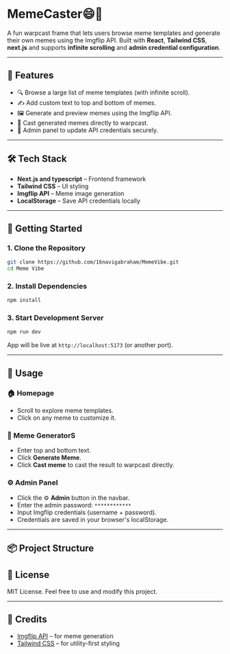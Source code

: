 
# MemeCaster😄🎨

A fun warpcast frame that lets users browse meme templates and generate their own memes using the Imgflip API. Built with **React**, **Tailwind CSS**, **next.js** and supports **infinite scrolling** and **admin credential configuration**.

---

## 🌟 Features

- 🔍 Browse a large list of meme templates (with infinite scroll).
- ✍️ Add custom text to top and bottom of memes.
- 🖼️ Generate and preview memes using the Imgflip API.
- 💾 Cast generated memes directly to warpcast.
- 🔐 Admin panel to update API credentials securely.

---

## 🛠 Tech Stack

- **Next.js and typescript** – Frontend framework
- **Tailwind CSS** – UI styling
- **Imgflip API** – Meme image generation
- **LocalStorage** – Save API credentials locally

---

## 🚀 Getting Started

### 1. Clone the Repository

```bash
git clone https://github.com/16navigabraham/MemeVibe.git
cd Meme Vibe
````

### 2. Install Dependencies

```bash
npm install
```

### 3. Start Development Server

```bash
npm run dev
```

App will be live at `http://localhost:5173` (or another port).

---

## 🧪 Usage

### 🏠 Homepage

* Scroll to explore meme templates.
* Click on any meme to customize it.

### 🎨 Meme GeneratorS

* Enter top and bottom text.
* Click **Generate Meme**.
* Click **Cast meme** to cast the result to warpcast directly.

### ⚙️ Admin Panel

* Click the ⚙️ **Admin** button in the navbar.
* Enter the admin password: `************`
* Input Imgflip credentials (username + password).
* Credentials are saved in your browser's localStorage.

---

## 📦 Project Structure



## 📄 License

MIT License. Feel free to use and modify this project.

---

## 🙌 Credits

* [Imgflip API](https://api.imgflip.com/) – for meme generation
* [Tailwind CSS](https://tailwindcss.com/) – for utility-first styling

```


